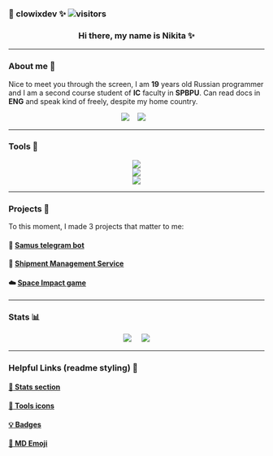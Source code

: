 ### :white_heart: clowixdev :sparkles: ![visitors](https://visitor-badge.laobi.icu/badge?page_id=clowixdev&left_color=red&right_color=black&left_text=Profile_views)

<h3 align="center"> Hi there, my name is Nikita ✨ </h3>

---

### About me :book:

Nice to meet you through the screen, I am **19** years old Russian programmer and I am a second course student of **IC** faculty in **SPBPU**. Can read docs in **ENG** and speak kind of freely, despite my home country.

<div align="center">
<a href="mailto:clowixdev@gmail.com"><img src="https://img.shields.io/badge/Gmail-333333?style=for-the-badge&logo=gmail&logoColor=red"/></a>
&nbsp;&nbsp;
<a href="https://t.me/clowixdev">
    <img src="https://img.shields.io/badge/Telegram-333333?style=for-the-badge&logo=telegram&logoColor=red"/></a>
&nbsp;&nbsp;
<!---
<a href="https://discordapp.com/users/385643363807920129/">
    <img src="https://img.shields.io/badge/Discord-333333?style=for-the-badge&logo=discord&logoColor=red"/></a>
&nbsp;&nbsp;
<a href="https://steamcommunity.com/id/clowixdev/">
    <img src="https://img.shields.io/badge/Steam-333333?style=for-the-badge&logo=steam&logoColor=red"/></a>
--->
</div>

---

### Tools :hammer:

<div align="center">
<img  src="https://skillicons.dev/icons?i=python,c,html,css,md&theme=light"/> <br>
<img src="https://skillicons.dev/icons?i=bots,flask,bootstrap,sqlite&theme=light"/> <br>
<img src="https://skillicons.dev/icons?i=git,linux,arch,bash&theme=light"/>
</div>

---

### Projects :shell:

To this moment, I made 3 projects that matter to me:

#### :milky_way: [Samus telegram bot](https://github.com/clowixdev/samus_bot)
#### :ocean: [Shipment Management Service](https://github.com/clowixdev/sms)
#### :cloud: [Space Impact game](https://github.com/clowixdev/ds_coursework) 

---

### Stats :bar_chart:

<div align="center">
<img src="https://github-readme-stats.vercel.app/api?username=clowixdev&count_private=true&theme=monokai&border_radius=10&rank_icon=github&show_icons=true&hide=issues,contribs&show=reviews">&nbsp;&nbsp;&nbsp;&nbsp; 
<img src="https://github-readme-stats.vercel.app/api/top-langs/?username=clowixdev&layout=compact&count_private=true&show_icons=true&theme=monokai&rank_icon=github&border_radius=10">
</div>

---

<!---

### Pinned :stars:

<div align="center">

[![Readme Card](https://github-readme-stats.vercel.app/api/pin/?username=clowixdev&repo=samus_bot&show_owner=true&theme=monokai&description_lines_count=2)](https://github.com/clowixdev/samus_bot)&nbsp;&nbsp;&nbsp;&nbsp;&nbsp;&nbsp;[![Readme Card](https://github-readme-stats.vercel.app/api/pin/?username=clowixdev&repo=ds_coursework&show_owner=true&theme=monokai&description_lines_count=2)](https://github.com/clowixdev/ds_coursework)

</div>

<div align="center">

[![Readme Card](https://github-readme-stats.vercel.app/api/pin/?username=clowixdev&repo=os_pintOS&show_owner=true&theme=monokai&description_lines_count=2)](https://github.com/clowixdev/os_pintOS)&nbsp;&nbsp;&nbsp;&nbsp;&nbsp;&nbsp;[![Readme Card](https://github-readme-stats.vercel.app/api/pin/?username=clowixdev&repo=sms&show_owner=true&theme=monokai&description_lines_count=2)](https://github.com/clowixdev/sms)

</div>

<div align="center">

[![Readme Card](https://github-readme-stats.vercel.app/api/pin/?username=clowixdev&repo=oib_lab6&show_owner=true&theme=monokai&description_lines_count=2)](https://github.com/clowixdev/oib_lab6)&nbsp;&nbsp;&nbsp;&nbsp;&nbsp;&nbsp;[![Readme Card](https://github-readme-stats.vercel.app/api/pin/?username=clowixdev&repo=CLbspwm_build&show_owner=true&theme=monokai&description_lines_count=2)](https://github.com/clowixdev/CLbspwm_build)

</div>

---

--->

### Helpful Links (readme styling) :city_sunset:

#### [:cactus: Stats section](https://github.com/anuraghazra/github-readme-stats)
#### [:panda_face: Tools icons](https://github.com/tandpfun/skill-icons)
#### [:bulb: Badges](https://github.com/antistereotip/Badges-for-GitHub)
#### [:gem: MD Emoji](https://github.com/markdown-templates/markdown-emojis)
